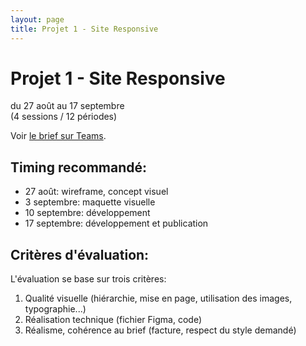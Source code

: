 ```yaml
---
layout: page
title: Projet 1 - Site Responsive
---
```


# Projet 1 - Site Responsive

du 27 août au 17 septembre  
(4 sessions / 12 périodes)

Voir [le brief sur Teams](https://teams.microsoft.com/_#/school/files/G%C3%A9n%C3%A9ral?threadId=19%3ACbnAyUJ9N9j9yjE_J-RA7aJtVx_O88h5oDMuwfmDZH01%40thread.tacv2&ctx=channel&context=Brief%25201%2520-%2520Site%2520responsive&rootfolder=%252Fsites%252FERACOM_ID301_APINT_Teams%252FSupports%2520de%2520cours%252FBrief%25201%2520-%2520Site%2520responsive).

## Timing recommandé:

- 27 août: wireframe, concept visuel
- 3 septembre: maquette visuelle
- 10 septembre: développement
- 17 septembre: développement et publication

## Critères d'évaluation:

L'évaluation se base sur trois critères:

1. Qualité visuelle (hiérarchie, mise en page, utilisation des images, typographie...)
2. Réalisation technique (fichier Figma, code)
3. Réalisme, cohérence au brief (facture, respect du style demandé)


